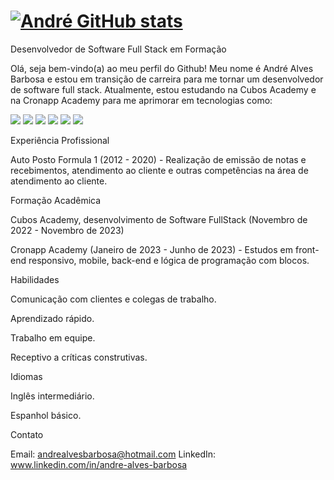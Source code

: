 # [![André GitHub stats](https://github-readme-stats.vercel.app/api?username=Andre-Alves-BB&count_private=true&show_icons=true&theme=tokyonight)](https://github.com/Andre-Alves-BB/github-readme-stats)



Desenvolvedor de Software Full Stack em Formação


Olá, seja bem-vindo(a) ao meu perfil do Github! Meu nome é André Alves Barbosa e estou em transição de carreira para me tornar um desenvolvedor de software full stack. Atualmente, estou estudando na Cubos Academy e na Cronapp Academy para me aprimorar em tecnologias como:

<img src="https://img.icons8.com/color/48/000000/html-5--v1.png"/>   <img src="https://img.icons8.com/color/48/000000/css3.png"/>   <img src="https://img.icons8.com/color/48/000000/react-native.png"/>   <img src="https://img.icons8.com/color/48/000000/javascript.png"/>   <img src="https://img.icons8.com/color/48/000000/nodejs.png"/>   <img src="https://img.icons8.com/color/48/000000/sql.png"/>

Experiência Profissional

Auto Posto Formula 1 (2012 - 2020) - Realização de emissão de notas e recebimentos, atendimento ao cliente e outras competências na área de atendimento ao cliente.

Formação Acadêmica

Cubos Academy, desenvolvimento de Software FullStack (Novembro de 2022 - Novembro de 2023)

Cronapp Academy (Janeiro de 2023 - Junho de 2023) - Estudos em front-end responsivo, mobile, back-end e lógica de programação com blocos.

Habilidades

Comunicação com clientes e colegas de trabalho.

Aprendizado rápido.

Trabalho em equipe.

Receptivo a críticas construtivas.


Idiomas

Inglês intermediário.

Espanhol básico.

Contato

Email: andrealvesbarbosa@hotmail.com                                        LinkedIn: www.linkedin.com/in/andre-alves-barbosa
